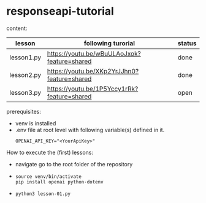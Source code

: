 # responseapi-tutorial

content:

| lesson | following turorial | status |
|-----------------|-----------------|-----------------|
| lesson1.py  | https://youtu.be/wBuULAoJxok?feature=shared  | done |
| lesson2.py  | https://youtu.be/XKp2YrJJhn0?feature=shared  | done |
| lesson3.py  | https://youtu.be/1P5Yccy1rRk?feature=shared  | open |

prerequisites:
* venv is installed
* .env file at root level with following variable(s) defined in it.
    ```
    OPENAI_API_KEY="<YourApiKey>"
How to execute the (first) lessons:
* navigate go to the root folder of the repository
* 
    ```
    source venv/bin/activate
    pip install openai python-dotenv
* 
    ```
    python3 lesson-01.py

